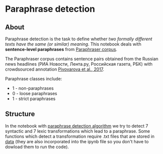# Paraphrase detection
## About
Paraphrase detection is the task to define whether *two formally different texts have the same (or similar) meaning*.
This notebook deals with **sentence-level paraphrases** from [Paraphraser corpus](http://paraphraser.ru/download/). 

The Paraphraser corpus contains sentence pairs obtained from the Russian news headlines (РИА Новости, Лента.ру, Российская газета, РБК) with crowdsourced annotation [Pivovarova et al., 2017](https://helda.helsinki.fi/bitstream/handle/10138/232301/AINL2017_paper_24.pdf?sequence=1). 

Paraphrase classes include:
* 1 - non-paraphrases
* 0 - loose paraphrases
* 1 - strict paraphrases

## Structure
In the notebook with [paraphrase detection algorithm](https://github.com/annatrn0/paraphrase_detection/blob/main/Paraphrase_detection.ipynb) we try to detect 7 syntactic and 7 lexic transformations which lead to a paraphrase. Some functions which detect a transformation require .txt files that are stored in [data](https://github.com/annatrn0/paraphrase_detection/tree/main/data) (they are also incorporated into the ipynb file so you don't have to dowload them to run the code). 
